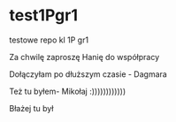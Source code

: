 # test1Pgr1
testowe repo kl 1P gr1

Za chwilę zaproszę Hanię do współpracy

Dołączyłam po dłuższym czasie - Dagmara

Też tu byłem- Mikołaj :))))))))))))

Błażej tu był
